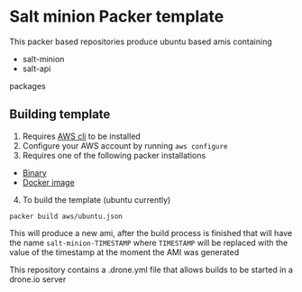 # Salt minion Packer template

This packer based repositories produce ubuntu based amis containing 

* salt-minion
* salt-api

packages

## Building template
1. Requires [AWS cli](https://docs.aws.amazon.com/cli/latest/userguide/cli-chap-install.html) to be installed
2. Configure your AWS account by running ```aws configure```
3. Requires one of the following packer installations
  * [Binary](https://www.packer.io/intro/getting-started/install.html)
  * [Docker image](https://hub.docker.com/r/hashicorp/packer)
4. To build the template (ubuntu currently)
  ``` shell
  packer build aws/ubuntu.json
  ```
This will produce a new ami, after the build process is finished that will have the name ```salt-minion-TIMESTAMP``` where `TIMESTAMP` will be replaced with the value of the timestamp at the moment the AMI was generated

This repository contains a .drone.yml file that allows builds to be started in a drone.io server